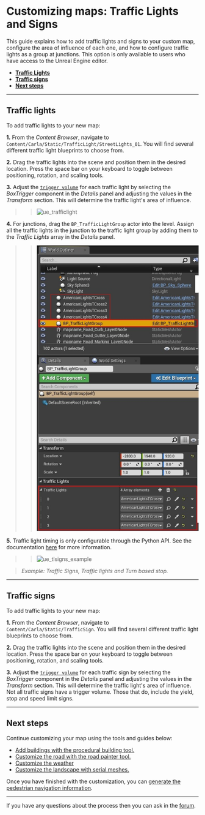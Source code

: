 # Customizing maps: Traffic Lights and Signs

This guide explains how to add traffic lights and signs to your custom map, configure the area of influence of each one, and how to configure traffic lights as a group at junctions. This option is only available to users who have access to the Unreal Engine editor.

- [__Traffic Lights__](#traffic-lights)
- [__Traffic signs__](#traffic-signs)
- [__Next steps__](#next-steps)

---

## Traffic lights

To add traffic lights to your new map:

__1.__ From the _Content Browser_, navigate to `Content/Carla/Static/TrafficLight/StreetLights_01`. You will find several different traffic light blueprints to choose from.

__2.__ Drag the traffic lights into the scene and position them in the desired location. Press the space bar on your keyboard to toggle between positioning, rotation, and scaling tools.

__3.__ Adjust the [`trigger volume`][triggerlink] for each traffic light by selecting the _BoxTrigger_ component in the _Details_ panel and adjusting the values in the _Transform_ section. This will determine the traffic light's area of influence.

>>![ue_trafficlight](img/ue_trafficlight.jpg)

__4.__ For junctions, drag the `BP_TrafficLightGroup` actor into the level. Assign all the traffic lights in the junction to the traffic light group by adding them to the _Traffic Lights_ array in the _Details_ panel.

>>![ue_tl_group](img/ue_tl_group.jpg)

__5.__ Traffic light timing is only configurable through the Python API. See the documentation [here](core_actors.md#traffic-signs-and-traffic-lights) for more information.

>>![ue_tlsigns_example](img/ue_tlsigns_example.jpg)

> _Example: Traffic Signs, Traffic lights and Turn based stop._

[triggerlink]: python_api.md#carla.TrafficSign.trigger_volume

---

## Traffic signs

To add traffic lights to your new map:

__1.__ From the _Content Browser_, navigate to `Content/Carla/Static/TrafficSign`. You will find several different traffic light blueprints to choose from.

__2.__ Drag the traffic lights into the scene and position them in the desired location. Press the space bar on your keyboard to toggle between positioning, rotation, and scaling tools.

__3.__ Adjust the [`trigger volume`][triggerlink] for each traffic sign by selecting the _BoxTrigger_ component in the _Details_ panel and adjusting the values in the _Transform_ section. This will determine the traffic light's area of influence. Not all traffic signs have a trigger volume. Those that do, include the yield, stop and speed limit signs.

---

## Next steps

Continue customizing your map using the tools and guides below:

- [Add buildings with the procedural building tool.](tuto_M_custom_buildings.md)
- [Customize the road with the road painter tool.](tuto_M_custom_road_painter.md)
- [Customize the weather](tuto_M_custom_weather_landscape.md#weather-customization)
- [Customize the landscape with serial meshes.](tuto_M_custom_weather_landscape.md#add-serial-meshes)

Once you have finished with the customization, you can [generate the pedestrian navigation information](tuto_M_generate_pedestrian_navigation.md).

---

If you have any questions about the process then you can ask in the [forum](https://github.com/carla-simulator/carla/discussions).
